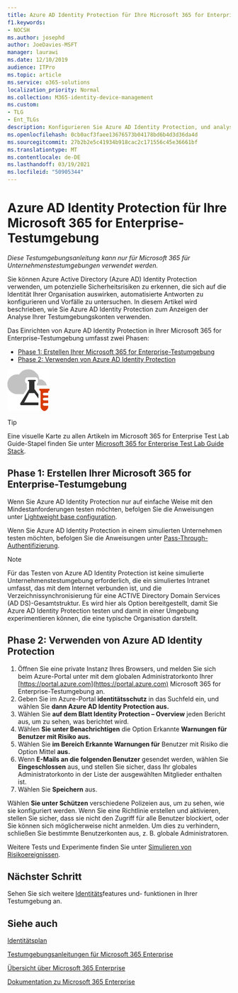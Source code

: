 ```yaml
---
title: Azure AD Identity Protection für Ihre Microsoft 365 for Enterprise-Testumgebung
f1.keywords:
- NOCSH
ms.author: josephd
author: JoeDavies-MSFT
manager: laurawi
ms.date: 12/10/2019
audience: ITPro
ms.topic: article
ms.service: o365-solutions
localization_priority: Normal
ms.collection: M365-identity-device-management
ms.custom:
- TLG
- Ent_TLGs
description: Konfigurieren Sie Azure AD Identity Protection, und analysieren Sie die aktuellen Konten in Ihrer Microsoft 365 for Enterprise-Testumgebung.
ms.openlocfilehash: 0cb0acf3faee13676573b04178bd6b4d3d36da4d
ms.sourcegitcommit: 27b2b2e5c41934b918cac2c171556c45e36661bf
ms.translationtype: MT
ms.contentlocale: de-DE
ms.lasthandoff: 03/19/2021
ms.locfileid: "50905344"
---
```

# <a name="azure-ad-identity-protection-for-your-microsoft-365-for-enterprise-test-environment"></a>Azure AD Identity Protection für Ihre Microsoft 365 for Enterprise-Testumgebung

*Diese Testumgebungsanleitung kann nur für Microsoft 365 für Unternehmenstestumgebungen verwendet werden.*

Sie können Azure Active Directory (Azure AD) Identity Protection verwenden, um potenzielle Sicherheitsrisiken zu erkennen, die sich auf die Identität Ihrer Organisation auswirken, automatisierte Antworten zu konfigurieren und Vorfälle zu untersuchen. In diesem Artikel wird beschrieben, wie Sie Azure AD Identity Protection zum Anzeigen der Analyse Ihrer Testumgebungskonten verwenden.

Das Einrichten von Azure AD Identity Protection in Ihrer Microsoft 365 for Enterprise-Testumgebung umfasst zwei Phasen:

- [Phase 1: Erstellen Ihrer Microsoft 365 for Enterprise-Testumgebung](#phase-1-build-out-your-microsoft-365-for-enterprise-test-environment)
- [Phase 2: Verwenden von Azure AD Identity Protection](#phase-2-use-azure-ad-identity-protection)

![Testumgebungsanleitungen für die Microsoft-Cloud](../media/m365-enterprise-test-lab-guides/cloud-tlg-icon.png) 
    
> [!TIP]
> Eine visuelle Karte zu allen Artikeln im Microsoft 365 for Enterprise Test Lab Guide-Stapel finden Sie unter [Microsoft 365 for Enterprise Test Lab Guide Stack](../downloads/Microsoft365EnterpriseTLGStack.pdf).
  
## <a name="phase-1-build-out-your-microsoft-365-for-enterprise-test-environment"></a>Phase 1: Erstellen Ihrer Microsoft 365 for Enterprise-Testumgebung

Wenn Sie Azure AD Identity Protection nur auf einfache Weise mit den Mindestanforderungen testen möchten, befolgen Sie die Anweisungen unter [Lightweight base configuration](lightweight-base-configuration-microsoft-365-enterprise.md).
  
Wenn Sie Azure AD Identity Protection in einem simulierten Unternehmen testen möchten, befolgen Sie die Anweisungen unter [Pass-Through-Authentifizierung](pass-through-auth-m365-ent-test-environment.md).
  
> [!NOTE]
> Für das Testen von Azure AD Identity Protection ist keine simulierte Unternehmenstestumgebung erforderlich, die ein simuliertes Intranet umfasst, das mit dem Internet verbunden ist, und die Verzeichnissynchronisierung für eine ACTIVE Directory Domain Services (AD DS)-Gesamtstruktur. Es wird hier als Option bereitgestellt, damit Sie Azure AD Identity Protection testen und damit in einer Umgebung experimentieren können, die eine typische Organisation darstellt.
  
## <a name="phase-2-use-azure-ad-identity-protection"></a>Phase 2: Verwenden von Azure AD Identity Protection

1. Öffnen Sie eine private Instanz Ihres Browsers, und melden Sie sich beim Azure-Portal unter mit dem globalen Administratorkonto Ihrer [https://portal.azure.com](https://portal.azure.com) Microsoft 365 for Enterprise-Testumgebung an.
2. Geben Sie im Azure-Portal **identitätsschutz** in das Suchfeld ein, und wählen Sie **dann Azure AD Identity Protection aus.**
3. Wählen Sie **auf dem Blatt Identity Protection – Overview** jeden Bericht aus, um zu sehen, was berichtet wird.
4. Wählen **Sie unter Benachrichtigen** die Option Erkannte **Warnungen für Benutzer mit Risiko aus.**
5. Wählen Sie **im Bereich Erkannte Warnungen für** Benutzer mit Risiko die Option Mittel **aus.**
6. Wenn **E-Mails an die folgenden Benutzer** gesendet werden, wählen Sie **Eingeschlossen** aus, und stellen Sie sicher, dass Ihr globales Administratorkonto in der Liste der ausgewählten Mitglieder enthalten ist.
7. Wählen Sie **Speichern** aus.

Wählen **Sie unter Schützen** verschiedene Polizeien aus, um zu sehen, wie sie konfiguriert werden. Wenn Sie eine Richtlinie erstellen und aktivieren, stellen Sie sicher, dass sie nicht den Zugriff für alle Benutzer blockiert, oder Sie können sich möglicherweise nicht anmelden. Um dies zu verhindern, schließen Sie bestimmte Benutzerkonten aus, z. B. globale Administratoren.

Weitere Tests und Experimente finden Sie unter [Simulieren von Risikoereignissen](/azure/active-directory/active-directory-identityprotection-playbook).

## <a name="next-step"></a>Nächster Schritt

Sehen Sie sich weitere [Identitäts](m365-enterprise-test-lab-guides.md#identity)features und- funktionen in Ihrer Testumgebung an.

## <a name="see-also"></a>Siehe auch

[Identitätsplan](identity-roadmap-microsoft-365.md)

[Testumgebungsanleitungen für Microsoft 365 Enterprise](m365-enterprise-test-lab-guides.md)

[Übersicht über Microsoft 365 Enterprise](microsoft-365-overview.md)

[Dokumentation zu Microsoft 365 Enterprise](/microsoft-365-enterprise/)